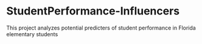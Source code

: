 # StudentPerformance-Influencers
This project analyzes potential predicters of student performance in Florida elementary students
